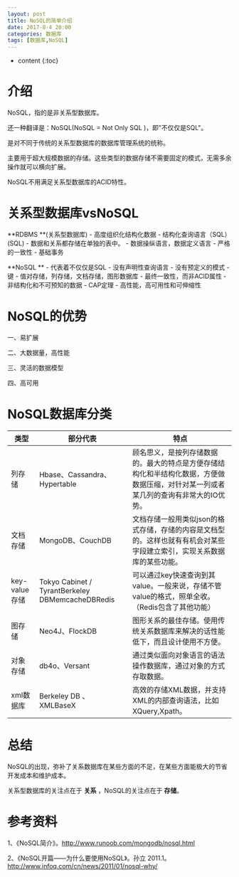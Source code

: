 ```yaml
---
layout: post
title: NoSQL的简单介绍
date: 2017-8-4 20:00
categories: 数据库
tags: [数据库,NoSQL]
---
```


* content
{:toc}
# 介绍

NoSQL，指的是非关系型数据库。

还一种翻译是：NoSQL(NoSQL = Not Only SQL )，即"不仅仅是SQL"。

是对不同于传统的关系型数据库的数据库管理系统的统称。

主要用于超大规模数据的存储。这些类型的数据存储不需要固定的模式，无需多余操作就可以横向扩展。

NoSQL不用满足关系型数据库的ACID特性。

# 关系型数据库vsNoSQL

**RDBMS **(关系型数据库)
\- 高度组织化结构化数据 
\- 结构化查询语言（SQL） (SQL) 
\- 数据和关系都存储在单独的表中。 
\- 数据操纵语言，数据定义语言 
\- 严格的一致性
\- 基础事务

**NoSQL **
\- 代表着不仅仅是SQL
\- 没有声明性查询语言
\- 没有预定义的模式
-键 - 值对存储，列存储，文档存储，图形数据库
\- 最终一致性，而非ACID属性
\- 非结构化和不可预知的数据
\- CAP定理 
\- 高性能，高可用性和可伸缩性

# NoSQL的优势

一、易扩展

二、大数据量，高性能

三、灵活的数据模型

四、高可用

# NoSQL数据库分类

| 类型          | 部分代表                                     | 特点                                       |
| ----------- | ---------------------------------------- | ---------------------------------------- |
| 列存储         | Hbase、Cassandra、Hypertable               | 顾名思义，是按列存储数据的。最大的特点是方便存储结构化和半结构化数据，方便做数据压缩，对针对某一列或者某几列的查询有非常大的IO优势。 |
| 文档存储        | MongoDB、CouchDB                          | 文档存储一般用类似json的格式存储，存储的内容是文档型的。这样也就有有机会对某些字段建立索引，实现关系数据库的某些功能。 |
| key-value存储 | Tokyo Cabinet / TyrantBerkeley DBMemcacheDBRedis | 可以通过key快速查询到其value。一般来说，存储不管value的格式，照单全收。（Redis包含了其他功能） |
| 图存储         | Neo4J、FlockDB                            | 图形关系的最佳存储。使用传统关系数据库来解决的话性能低下，而且设计使用不方便。  |
| 对象存储        | db4o、Versant                             | 通过类似面向对象语言的语法操作数据库，通过对象的方式存取数据。          |
| xml数据库      | Berkeley DB 、XMLBaseX                    | 高效的存储XML数据，并支持XML的内部查询语法，比如XQuery,Xpath。 |

# 总结

NoSQL的出现，弥补了关系数据库在某些方面的不足，在某些方面能极大的节省开发成本和维护成本。

关系型数据库的关注点在于 **关系** ，NoSQL的关注点在于 **存储**。

# 参考资料

1、《NoSQL简介》。<http://www.runoob.com/mongodb/nosql.html>

2、《NoSQL开篇——为什么要使用NoSQL》。孙立 2011.1。<http://www.infoq.com/cn/news/2011/01/nosql-why/>